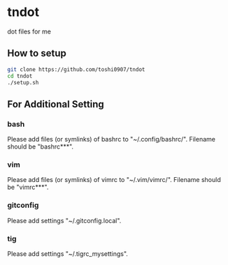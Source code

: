# tndot

dot files for me

## How to setup

```bash
git clone https://github.com/toshi0907/tndot
cd tndot
./setup.sh
```

## For Additional Setting

### bash

Please add files (or symlinks) of bashrc to "~/.config/bashrc/".
Filename should be "bashrc***".

### vim

Please add files (or symlinks) of vimrc to "~/.vim/vimrc/".
Filename should be "vimrc***".

### gitconfig

Please add settings "~/.gitconfig.local".

### tig

Please add settings "~/.tigrc_mysettings".

<!-- end of file -->

